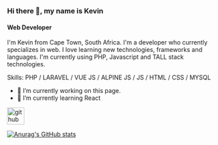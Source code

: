 ### Hi there 👋, my name is Kevin
#### Web Developer
I'm Kevin from Cape Town, South Africa. I'm a developer who currently specializes in web. I love learning new technologies, frameworks and languages. I'm currently using PHP, Javascript and TALL stack technologies.

Skills: PHP / LARAVEL / VUE JS / ALPINE JS / JS / HTML / CSS / MYSQL

- 🔭 I’m currently working on this page. 
- 🌱 I’m currently learning React  


[<img src='https://cdn.jsdelivr.net/npm/simple-icons@3.0.1/icons/github.svg' alt='github' height='40'>](https://github.com/KKing013)  


[![Anurag's GitHub stats](https://github-readme-stats.vercel.app/api?username=KKing013)](https://github.com/anuraghazra/github-readme-stats)
